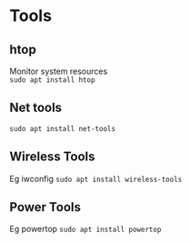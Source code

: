 # Tools

## htop

Monitor system resources  
`sudo apt install htop`

##  Net tools 

`sudo apt install net-tools`

## Wireless Tools

Eg iwconfig
`sudo apt install wireless-tools`

## Power Tools

Eg powertop
`sudo apt install powertop`
